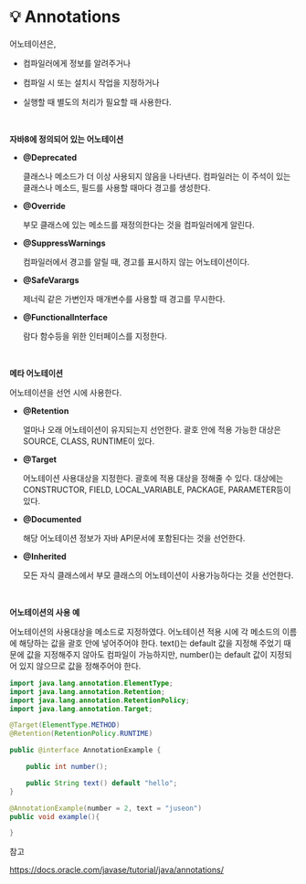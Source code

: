 # 💡 **Annotations**

어노테이션은,

- 컴파일러에게 정보를 알려주거나

- 컴파일 시 또는 설치시 작업을 지정하거나

- 실행할 때 별도의 처리가 필요할 때 사용한다.
 
<br>

**자바8에 정의되어 있는 어노테이션**

- **@Deprecated**

  클래스나 메소드가 더 이상 사용되지 않음을 나타낸다. 컴파일러는 이 주석이 있는 클래스나 메소드, 필드를 사용할 때마다 경고를 생성한다.

- **@Override**

  부모 클래스에 있는 메소드를 재정의한다는 것을 컴파일러에게 알린다.

- **@SuppressWarnings**

  컴파일러에서 경고를 알릴 때, 경고를 표시하지 않는 어노테이션이다.

- **@SafeVarargs**

  제너릭 같은 가변인자 매개변수를 사용할 때 경고를 무시한다.

- **@FunctionalInterface**

  람다 함수등을 위한 인터페이스를 지정한다.

<br>


**메타 어노테이션**

어노테이션을 선언 시에 사용한다.

- **@Retention**

  얼마나 오래 어노테이션이 유지되는지 선언한다. 괄호 안에 적용 가능한 대상은 SOURCE, CLASS, RUNTIME이 있다.

- **@Target**

  어노테이션 사용대상을 지정한다. 괄호에 적용 대상을 정해줄 수 있다.
대상에는 CONSTRUCTOR, FIELD, LOCAL_VARIABLE, PACKAGE, PARAMETER등이 있다.

- **@Documented**

  해당 어노테이션 정보가 자바 API문서에 포함된다는 것을 선언한다.

- **@Inherited**

  모든 자식 클래스에서 부모 클래스의 어노테이션이 사용가능하다는 것을 선언한다.


<br>

**어노테이션의 사용 예**

어노테이션의 사용대상을 메소드로 지정하였다. 어노테이션 적용 시에 각 메소드의 이름에 해당하는 값을 괄호 안에 넣어주어야 한다. text()는 default 값을 지정해 주었기 때문에 값을 지정해주지 않아도 컴파일이 가능하지만, number()는 default 값이 지정되어 있지 않으므로 값을 정해주어야 한다. 


```java
import java.lang.annotation.ElementType;
import java.lang.annotation.Retention;
import java.lang.annotation.RetentionPolicy;
import java.lang.annotation.Target;

@Target(ElementType.METHOD)
@Retention(RetentionPolicy.RUNTIME)

public @interface AnnotationExample {

    public int number();

    public String text() default "hello";
}

@AnnotationExample(number = 2, text = "juseon")
public void example(){

}
```


참고

https://docs.oracle.com/javase/tutorial/java/annotations/
